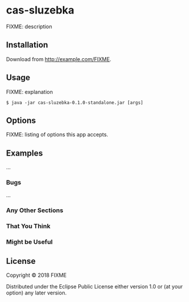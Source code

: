 # cas-sluzebka

FIXME: description

## Installation

Download from http://example.com/FIXME.

## Usage

FIXME: explanation

    $ java -jar cas-sluzebka-0.1.0-standalone.jar [args]

## Options

FIXME: listing of options this app accepts.

## Examples

...

### Bugs

...

### Any Other Sections
### That You Think
### Might be Useful

## License

Copyright © 2018 FIXME

Distributed under the Eclipse Public License either version 1.0 or (at
your option) any later version.
